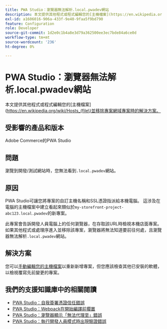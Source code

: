 ```yaml
---
title: PWA Studio：瀏覽器無法解析.local.pwadev網站
description: 本文提供其他程式或程式編輯您的[主機檔案](https://en.wikipedia.org/wiki/Hosts_(file\)並移除專案網域的專案時的解決方案。
exl-id: a1606016-906a-433f-9e40-9faa5f9bd790
feature: Configuration
role: Developer
source-git-commit: 1d2e0c1b4a8e3d79a362500ee3ec7bde84a6ce0d
workflow-type: tm+mt
source-wordcount: '236'
ht-degree: 0%

---
```


# PWA Studio：瀏覽器無法解析.local.pwadev網站

本文提供其他程式或程式編輯您的[主機檔案](https://en.wikipedia.org/wiki/Hosts_(file\)並移除專案網域專案時的解決方案。

## 受影響的產品和版本

Adobe Commerce的PWA Studio

## 問題

瀏覽到開發/測試網站時，您無法看到`.local.pwadev`網站。

## 原因

PWA Studio可讓您將專案的自訂主機名稱和SSL憑證指派給本機電腦。 這涉及在電腦的主機檔案中建立看起來類似於`my-storefront-project-abc123.local.pwadev`的新專案。

此專案會告訴開發人員電腦上的任何瀏覽器，在存取該URL時檢視本機店面專案。 如果其他程式或處理序進入並移除該專案，瀏覽器將無法知道要前往何處，且瀏覽器無法解析`.local.pwadev`網站。

## 解決方案

您可以[手動編輯您的主機檔案](https://support.rackspace.com/how-to/modify-your-hosts-file/)以重新新增專案，但您應該檢查其他已安裝的軟體，以檢視覆寫先前變更的專案。

## 我們的支援知識庫中的相關閱讀

* [PWA Studio：自我簽署憑證信任錯誤](https://support.magento.com/hc/en-us/articles/360038973172)
* [PWA Studio：Webpack在開始編譯前擱置](/help/troubleshooting/miscellaneous/pwa-studio-webpack-hangs-before-beginning-compilation.md)
* [PWA Studio：瀏覽器顯示「無法代理至」錯誤](/help/troubleshooting/miscellaneous/pwa-studio-browser-displays-cannot-proxy-to-error.md)
* [PWA Studio：執行開發人員模式時出現驗證錯誤](/help/troubleshooting/miscellaneous/pwa-studio-validation-errors-when-running-developer-mode.md)
